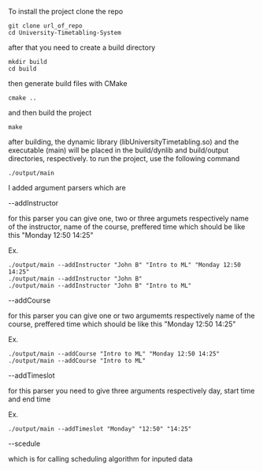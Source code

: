To install the project clone the repo
```
git clone url_of_repo
cd University-Timetabling-System
```
after that you need to create a build directory
```
mkdir build
cd build
```
then generate build files with CMake
```
cmake ..
```
and then build the project
```
make
```
after building, the dynamic library (libUniversityTimetabling.so) and the executable (main) will be placed in the build/dynlib and build/output directories, respectively.
to run the project, use the following command
```
./output/main
```
I added argument parsers which are

--addInstructor

for this parser you can give one, two or three argumets respectively name of the instructor, name of the course, preffered time which should be like this "Monday 12:50 14:25"

Ex. 
```
./output/main --addInstructor "John B" "Intro to ML" "Monday 12:50 14:25"
./output/main --addInstructor "John B"
./output/main --addInstructor "John B" "Intro to ML"
```
--addCourse

for this parser you can give one or two argumemts respectively name of the course,  preffered time which should be like this "Monday 12:50 14:25"

Ex. 
```
./output/main --addCourse "Intro to ML" "Monday 12:50 14:25"
./output/main --addCourse "Intro to ML"
```

--addTimeslot

for this parser you need to give three arguments respectively day, start time and end time

Ex. 
```
./output/main --addTimeslot "Monday" "12:50" "14:25"
```

--scedule

which is for calling scheduling algorithm for inputed data
